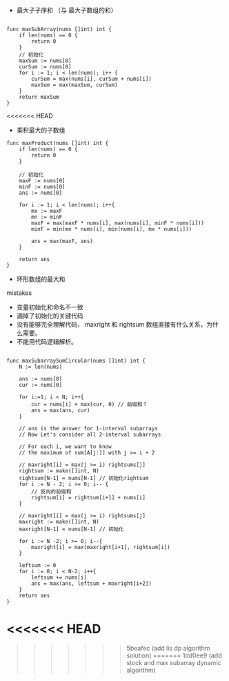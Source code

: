 

- 最大子子序和 （与 最大子数组的和）

```

func maxSubArray(nums []int) int {
    if len(nums) == 0 {
        return 0 
    }
    // 初始化
    maxSum := nums[0]
    curSum := nums[0]
    for i := 1; i < len(nums); i++ {
        curSum = max(nums[i], curSum + nums[i])
        maxSum = max(maxSum, curSum)
    }
    return maxSum
}

```
<<<<<<< HEAD


- 乘积最大的子数组

```
func maxProduct(nums []int) int {
    if len(nums) == 0 {
        return 0 
    }

    // 初始化
    maxF := nums[0]
    minF := nums[0]
    ans := nums[0]

    for i := 1; i < len(nums); i++{
        mx := maxF 
        mn := minF 
        maxF = max(maxF * nums[i], max(nums[i], minF * nums[i]))
        minF = min(mn * nums[i], min(nums[i], mx * nums[i]))

        ans = max(maxF, ans)
    }

    return ans 
}
```

- 环形数组的最大和

mistakes 
- 变量初始化和命名不一致
- 漏掉了初始化的关键代码
- 没有能够完全理解代码， maxright 和 rightsum 数组直接有什么关系，为什么需要。
- 不能用代码逻辑解析。 

```

func maxSubarraySumCircular(nums []int) int {
    N := len(nums)

    ans := nums[0]
    cur := nums[0]

    for i:=1; i < N; i++{
        cur = nums[i] + max(cur, 0) // 前缀和？
        ans = max(ans, cur)
    }

    // ans is the answer for 1-interval subarrays
    // Now Let's consider all 2-interval subarrays 

    // For each i, we want to know 
    // the maximum of sum[A[j:]] with j >= i + 2 

    // maxright[i] = max(j >= i) rightsums[j]
    rightsum := make([]int, N)
    rightsum[N-1] = nums[N-1] // 初始化rightsum
    for i := N - 2; i >= 0; i-- {
        // 反向的前缀和
        rightsum[i] = rightsum[i+1] + nums[i] 
    }

    // maxright[i] = max(j >= i) rightsums[j]
    maxright := make([]int, N)
    maxright[N-1] = nums[N-1] // 初始化

    for i := N -2; i >= 0; i--{
        maxright[i] = max(maxright[i+1], rightsum[i])
    }

    leftsum := 0 
    for i := 0; i < N-2; i++{
        leftsum += nums[i]
        ans = max(ans, leftsum + maxright[i+2])
    }
    return ans 
}

```
<<<<<<< HEAD
=======
>>>>>>> 5beafec (add lis dp algorithm solution)
=======
>>>>>>> 1dd0ee9 (add stock and max subarray dynamic algorithm)
